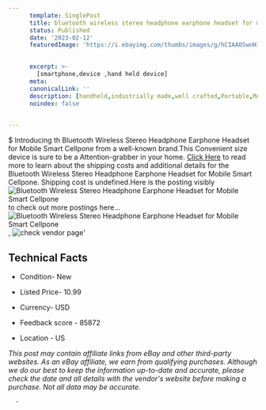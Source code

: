 ```yaml
---
      template: SinglePost
      title: bluetooth wireless stereo headphone earphone headset for mobile smart cellpone
      status: Published
      date: '2023-02-12'
      featuredImage: 'https://i.ebayimg.com/thumbs/images/g/hCIAAOSwnH1WZPYb/s-l225.jpg'
       

      excerpt: >-
        [smartphone,device ,hand held device]
      meta:
      canonicalLink: ''
      description: [handheld,industrially made,well crafted,Portable,Mobile,Compact,Convenient,Lightweight,Maneuverable,Man-portable,Miniature,Carriable,Hand-held,Light,Holdable,Transportable,Mobile device,Pocket-sized,On-the-go,Wireless,Cordless,Compact size,Convenient size, smartphone,device ,hand held device]
      noindex: false
      

---
```

$
      Introducing th Bluetooth Wireless Stereo Headphone Earphone Headset for Mobile Smart Cellpone from a well-known brand.This Convenient size device  is sure to be a Attention-grabber in your home. [Click Here](https://www.ebay.com/itm/131555803288?hash=item1ea1564098%3Ag%3AhCIAAOSwnH1WZPYb&mkevt=1&mkcid=1&mkrid=711-53200-19255-0&campid=%253CePNCampaignId%253E&customid=%253CreferenceId%253E&toolid=10049) to read more to learn about the shipping costs and additional details for the Bluetooth Wireless Stereo Headphone Earphone Headset for Mobile Smart Cellpone. Shipping cost is undefined.Here is the posting visibly ![Bluetooth Wireless Stereo Headphone Earphone Headset for Mobile Smart Cellpone](https://i.ebayimg.com/thumbs/images/g/hCIAAOSwnH1WZPYb/s-l225.jpg) to check out more postings here... ![Bluetooth Wireless Stereo Headphone Earphone Headset for Mobile Smart Cellpone](https://i.ebayimg.com/images/g/hCIAAOSwnH1WZPYb/s-l1200.jpg), ![check vendor page](https://origin-galleryplus.ebayimg.com/ws/web/131555803288_2_0_1/225x225.jpg,https://origin-galleryplus.ebayimg.com/ws/web/131555803288_3_0_1/225x225.jpg,https://origin-galleryplus.ebayimg.com/ws/web/131555803288_4_0_1/225x225.jpg,https://origin-galleryplus.ebayimg.com/ws/web/131555803288_5_0_1/225x225.jpg,https://origin-galleryplus.ebayimg.com/ws/web/131555803288_6_0_1/225x225.jpg,https://origin-galleryplus.ebayimg.com/ws/web/131555803288_7_0_1/225x225.jpg,https://origin-galleryplus.ebayimg.com/ws/web/131555803288_8_0_1/225x225.jpg,https://origin-galleryplus.ebayimg.com/ws/web/131555803288_9_0_1/225x225.jpg)'

      

 ## Technical Facts 



     
      

 - Condition- New 


      

 - Listed Price- 10.99 


      

 - Currency- USD 


      

 - Feedback score - 85872 


      

 - Location - US 


      
      

 *_This post may contain affiliate links from eBay and other third-party websites. As an eBay affiliate, we earn from qualifying purchases. Although we do our best to keep the information up-to-date and accurate, please check the date and all details with the vendor's website before making a purchase. Not all data may be accurate._*




      -
